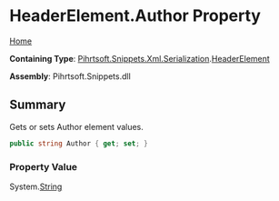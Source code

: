 <a name="_top"></a>

# HeaderElement\.Author Property

[Home](../../../../../../README.md#_top)

**Containing Type**: [Pihrtsoft.Snippets.Xml.Serialization](../../README.md#_top)\.[HeaderElement](../README.md#_top)

**Assembly**: Pihrtsoft\.Snippets\.dll

## Summary

Gets or sets Author element values\.

```csharp
public string Author { get; set; }
```

### Property Value

System\.[String](https://docs.microsoft.com/en-us/dotnet/api/system.string)

